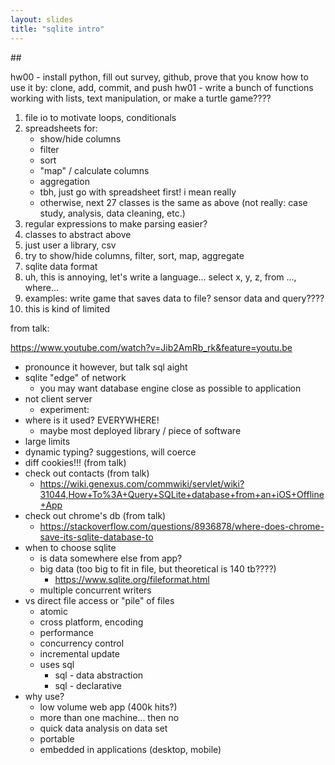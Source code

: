 ```yaml
---
layout: slides
title: "sqlite intro"
---
```


<section markdown="block">
## 

hw00 - install python, fill out survey, github, prove that you know how to use it by: clone, add, commit, and push
hw01 - write a bunch of functions working with lists, text manipulation, or make a turtle game????




1. file io to motivate loops, conditionals
1. spreadsheets for:
	* show/hide columns
	* filter
	* sort
	* "map" / calculate columns
	* aggregation
	* tbh, just go with spreadsheet first! i mean really
	* otherwise, next 27 classes is the same as above (not really: case study, analysis, data cleaning, etc.)
3. regular expressions to make parsing easier?
4. classes to abstract above
5. just user a library, csv
6. try to show/hide columns, filter, sort, map, aggregate
7. sqlite data format
7. uh, this is annoying, let's write a language... select x, y, z, from ..., where...
8. examples: write game that saves data to file? sensor data and query????
9. this is kind of limited


from talk:

https://www.youtube.com/watch?v=Jib2AmRb_rk&feature=youtu.be

* pronounce it however, but talk sql aight
* sqlite "edge" of network
	* you may want database engine close as possible to application
* not client server
	* experiment:
* where is it used? EVERYWHERE!
	* maybe most deployed library / piece of software
* large limits
* dynamic typing? suggestions, will coerce
* diff cookies!!! (from talk)
* check out contacts (from talk)
	* https://wiki.genexus.com/commwiki/servlet/wiki?31044,How+To%3A+Query+SQLite+database+from+an+iOS+Offline+App
* check out chrome's db (from talk)
	* https://stackoverflow.com/questions/8936878/where-does-chrome-save-its-sqlite-database-to
* when to choose sqlite
	* is data somewhere else from app?
	* big data (too big to fit in file, but theoretical is 140 tb????)
		* https://www.sqlite.org/fileformat.html
	* multiple concurrent writers
* vs direct file access or "pile" of files
	* atomic
	* cross platform, encoding
	* performance
	* concurrency control
	* incremental update
	* uses sql
		* sql - data abstraction
		* sql - declarative
* why use?
	* low volume web app (400k hits?)
	* more than one machine... then no
	* quick data analysis on data set
	* portable
	* embedded in applications (desktop, mobile)

</section>
